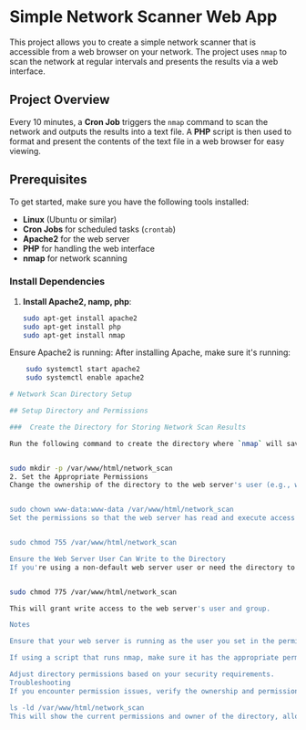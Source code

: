 # Simple Network Scanner Web App

This project allows you to create a simple network scanner that is accessible from a web browser on your network. The project uses `nmap` to scan the network at regular intervals and presents the results via a web interface.

## Project Overview

Every 10 minutes, a **Cron Job** triggers the `nmap` command to scan the network and outputs the results into a text file. A **PHP** script is then used to format and present the contents of the text file in a web browser for easy viewing.

## Prerequisites

To get started, make sure you have the following tools installed:

- **Linux** (Ubuntu or similar)
- **Cron Jobs** for scheduled tasks (`crontab`)
- **Apache2** for the web server
- **PHP** for handling the web interface
- **nmap** for network scanning

### Install Dependencies

1. **Install Apache2, namp, php**:
   ```bash
   sudo apt-get install apache2
   sudo apt-get install php
   sudo apt-get install nmap
   
 Ensure Apache2 is running: After installing Apache, make sure it's running:

``` bash
    sudo systemctl start apache2
    sudo systemctl enable apache2

# Network Scan Directory Setup

## Setup Directory and Permissions

###  Create the Directory for Storing Network Scan Results

Run the following command to create the directory where `nmap` will save its output:


sudo mkdir -p /var/www/html/network_scan
2. Set the Appropriate Permissions
Change the ownership of the directory to the web server's user (e.g., www-data), so the web server can access the directory:


sudo chown www-data:www-data /var/www/html/network_scan
Set the permissions so that the web server has read and execute access to the directory:


sudo chmod 755 /var/www/html/network_scan

Ensure the Web Server User Can Write to the Directory
If you're using a non-default web server user or need the directory to be writable by the script, set the appropriate permissions as needed. For example, if you want to allow the web server user to write to the directory, you can adjust the permissions like this:


sudo chmod 775 /var/www/html/network_scan

This will grant write access to the web server's user and group.

Notes

Ensure that your web server is running as the user you set in the permissions (e.g., www-data).

If using a script that runs nmap, make sure it has the appropriate permissions to write to the directory.

Adjust directory permissions based on your security requirements.
Troubleshooting
If you encounter permission issues, verify the ownership and permissions of the directory using the following commands:

ls -ld /var/www/html/network_scan
This will show the current permissions and owner of the directory, allowing you to diagnose and fix any issues.
